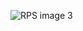
![RPS image 3](https://user-images.githubusercontent.com/94137581/143380184-373d174b-f368-4000-80ef-f45db3a14275.png)
